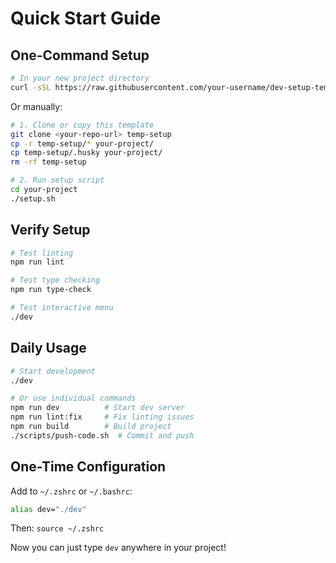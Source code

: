 # Quick Start Guide

## One-Command Setup

```bash
# In your new project directory
curl -sSL https://raw.githubusercontent.com/your-username/dev-setup-template/main/setup.sh | bash
```

Or manually:

```bash
# 1. Clone or copy this template
git clone <your-repo-url> temp-setup
cp -r temp-setup/* your-project/
cp temp-setup/.husky your-project/
rm -rf temp-setup

# 2. Run setup script
cd your-project
./setup.sh
```

## Verify Setup

```bash
# Test linting
npm run lint

# Test type checking
npm run type-check

# Test interactive menu
./dev
```

## Daily Usage

```bash
# Start development
./dev

# Or use individual commands
npm run dev          # Start dev server
npm run lint:fix     # Fix linting issues
npm run build        # Build project
./scripts/push-code.sh  # Commit and push
```

## One-Time Configuration

Add to `~/.zshrc` or `~/.bashrc`:
```bash
alias dev="./dev"
```

Then: `source ~/.zshrc`

Now you can just type `dev` anywhere in your project!

